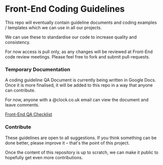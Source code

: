 # Front-End Coding Guidelines

This repo will eventually contain guideline documents and coding examples / templates which we can use in all our projects.

We can use these to standardise our code to increase quality and consistency.

For now access is pull only, as any changes will be reviewed at Front-End code review meetings. Please feel free to fork and submit pull-requests.

### Temporary Documentation

A coding guideline QA Document is currently being written in Google Docs. Once it is more finalised, it will be added to this repo in a way that anyone can contribute.

For now, anyone with a @clock.co.uk email can view the document and leave comments.

[Front-End QA Checklist](https://docs.google.com/a/clock.co.uk/document/d/1XtHDvFoOt2Gx32TaMtkKifWYyv9Y41kwPxoyesyo9Wc/edit#heading=h.h8vd9rh01ooj)


### Contribute

These guidelines are open to all suggestions. If you think something can be done better, please improve it – that's the point of this project.

Once the content of this repository is up to scratch, we can make it public to hopefully get even more contributions.